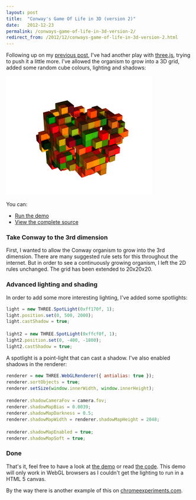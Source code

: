 ```yaml
---
layout: post
title:  "Conway's Game Of Life in 3D (version 2)"
date:   2012-12-23
permalink: /conways-game-of-life-in-3d-version-2/
redirect_from: /2012/12/conways-game-of-life-in-3d-version-2.html
---
```

Following up on my [previous post](http://www.tkglaser.net/2012/12/conways-game-of-life-in-3d-using-html-5.html), 
I've had another play with [three.js](http://mrdoob.github.com/three.js/), 
trying to push it a little more. I've allowed the organism to grow into a 3D grid, added some random cube colours, lighting and shadows:

![Conway3Dv2](/assets/images/Conway3Dv2.png)
<!--more-->
You can:
- [Run the demo](http://playground.tkglaser.net/Conway3D2)
- [View the complete source](https://raw.github.com/tkglaser/demos/master/net.tkglaser.demos/net.tkglaser.demos/Views/Conway3D2/WebGL.cshtml)

### Take Conway to the 3rd dimension
First, I wanted to allow the Conway organism to grow into the 3rd dimension. There are many suggested rule sets for this throughout the internet. But in order to see a continuously growing organism, I left the 2D rules unchanged. The grid has been extended to 20x20x20.
### Advanced lighting and shading
In order to add some more interesting lighting, I've added some spotlights:
```javascript
light = new THREE.SpotLight(0xff170f, 1);
light.position.set(0, 500, 2000);
light.castShadow = true;

light2 = new THREE.SpotLight(0xffcf0f, 1);
light2.position.set(0, -400, -1800);
light2.castShadow = true;
```
A spotlight is a point-light that can cast a shadow. I've also enabled shadows in the renderer:
```javascript
renderer = new THREE.WebGLRenderer({ antialias: true });
renderer.sortObjects = true;
renderer.setSize(window.innerWidth, window.innerHeight);

renderer.shadowCameraFov = camera.fov;
renderer.shadowMapBias = 0.0039;
renderer.shadowMapDarkness = 0.5;
renderer.shadowMapWidth = renderer.shadowMapHeight = 2048;

renderer.shadowMapEnabled = true;
renderer.shadowMapSoft = true;
```
### Done
That's it, feel free to have a look at [the demo](http://playground.tkglaser.net/Conway3D2) 
or read [the code](https://raw.github.com/tkglaser/demos/master/net.tkglaser.demos/net.tkglaser.demos/Views/Conway3D2/WebGL.cshtml). 
This demo will only work in WebGL browsers as I couldn't get the lighting to run in a HTML 5 canvas.

By the way there is another example of this on [chromeexperiments.com](http://www.chromeexperiments.com/detail/conways-game-of-life-in-3d).
